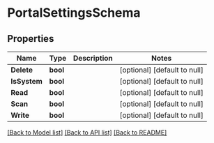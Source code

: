 # PortalSettingsSchema

## Properties
Name | Type | Description | Notes
------------ | ------------- | ------------- | -------------
**Delete** | **bool** |  | [optional] [default to null]
**IsSystem** | **bool** |  | [optional] [default to null]
**Read** | **bool** |  | [optional] [default to null]
**Scan** | **bool** |  | [optional] [default to null]
**Write** | **bool** |  | [optional] [default to null]

[[Back to Model list]](../README.md#documentation-for-models) [[Back to API list]](../README.md#documentation-for-api-endpoints) [[Back to README]](../README.md)


